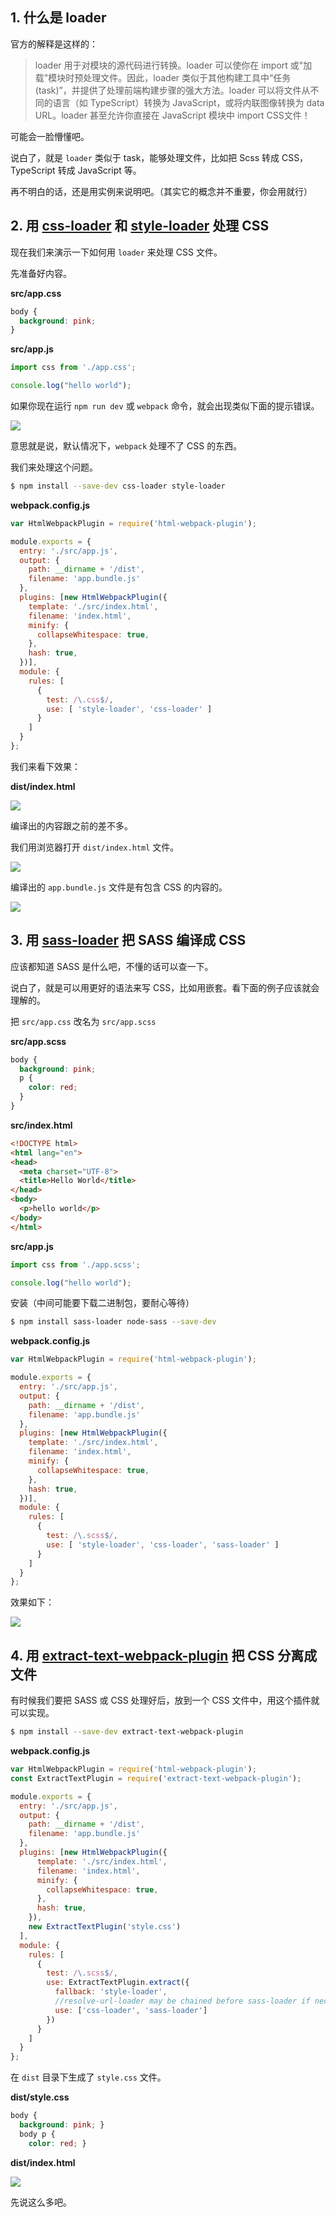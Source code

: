 ## 1. 什么是 loader

官方的解释是这样的：

> loader 用于对模块的源代码进行转换。loader 可以使你在 import 或"加载"模块时预处理文件。因此，loader 类似于其他构建工具中“任务(task)”，并提供了处理前端构建步骤的强大方法。loader 可以将文件从不同的语言（如 TypeScript）转换为 JavaScript，或将内联图像转换为 data URL。loader 甚至允许你直接在 JavaScript 模块中 import CSS文件！

可能会一脸懵懂吧。

说白了，就是 `loader` 类似于 task，能够处理文件，比如把 Scss 转成 CSS，TypeScript 转成 JavaScript 等。

再不明白的话，还是用实例来说明吧。（其实它的概念并不重要，你会用就行）

## 2. 用 [css-loader](https://github.com/webpack-contrib/css-loader) 和 [style-loader](https://github.com/webpack-contrib/style-loader) 处理 CSS

现在我们来演示一下如何用 `loader` 来处理 CSS 文件。

先准备好内容。

**src/app.css**

``` css
body {
  background: pink;
}
```

**src/app.js**

``` javascript
import css from './app.css';

console.log("hello world");
```

如果你现在运行 `npm run dev` 或 `webpack` 命令，就会出现类似下面的提示错误。

![](https://rails365.oss-cn-shenzhen.aliyuncs.com/uploads/photo/image/455/2017/5b5995afa5c062225d0f0d8e903d636a.png)

意思就是说，默认情况下，`webpack` 处理不了 CSS 的东西。

我们来处理这个问题。

``` bash
$ npm install --save-dev css-loader style-loader
```

**webpack.config.js**

``` javascript
var HtmlWebpackPlugin = require('html-webpack-plugin');

module.exports = {
  entry: './src/app.js',
  output: {
    path: __dirname + '/dist',
    filename: 'app.bundle.js'
  },
  plugins: [new HtmlWebpackPlugin({
    template: './src/index.html',
    filename: 'index.html',
    minify: {
      collapseWhitespace: true,
    },
    hash: true,
  })],
  module: {
    rules: [
      {
        test: /\.css$/,
        use: [ 'style-loader', 'css-loader' ]
      }
    ]
  }
};
```

我们来看下效果：

**dist/index.html**

![](https://rails365.oss-cn-shenzhen.aliyuncs.com/uploads/photo/image/456/2017/d4615e2ba8385da653a0ad1db520933c.png)

编译出的内容跟之前的差不多。

我们用浏览器打开 `dist/index.html` 文件。

![](https://rails365.oss-cn-shenzhen.aliyuncs.com/uploads/photo/image/457/2017/f3be5c9c9e9ae7e776ecd6d33c10e1c6.png)

编译出的 `app.bundle.js` 文件是有包含 CSS 的内容的。

![](https://rails365.oss-cn-shenzhen.aliyuncs.com/uploads/photo/image/458/2017/04716a603ba7bd70bb76a4bd0e175b2f.png)

## 3. 用 [sass-loader](https://github.com/webpack-contrib/sass-loader) 把 SASS 编译成 CSS

应该都知道 SASS 是什么吧，不懂的话可以查一下。

说白了，就是可以用更好的语法来写 CSS，比如用嵌套。看下面的例子应该就会理解的。

把 `src/app.css` 改名为 `src/app.scss`

**src/app.scss**

``` scss
body {
  background: pink;
  p {
    color: red;
  }
}
```

**src/index.html**

``` html
<!DOCTYPE html>
<html lang="en">
<head>
  <meta charset="UTF-8">
  <title>Hello World</title>
</head>
<body>
  <p>hello world</p>
</body>
</html>
```

**src/app.js**

``` javascript
import css from './app.scss';

console.log("hello world");
```

安装（中间可能要下载二进制包，要耐心等待）

``` bash
$ npm install sass-loader node-sass --save-dev
```

**webpack.config.js**

``` javascript
var HtmlWebpackPlugin = require('html-webpack-plugin');

module.exports = {
  entry: './src/app.js',
  output: {
    path: __dirname + '/dist',
    filename: 'app.bundle.js'
  },
  plugins: [new HtmlWebpackPlugin({
    template: './src/index.html',
    filename: 'index.html',
    minify: {
      collapseWhitespace: true,
    },
    hash: true,
  })],
  module: {
    rules: [
      {
        test: /\.scss$/,
        use: [ 'style-loader', 'css-loader', 'sass-loader' ]
      }
    ]
  }
};
```

效果如下：

![](https://rails365.oss-cn-shenzhen.aliyuncs.com/uploads/photo/image/459/2017/698a938afb8e71a98dcde2cc91321f1e.png)

## 4. 用 [extract-text-webpack-plugin](https://github.com/webpack-contrib/extract-text-webpack-plugin) 把 CSS 分离成文件

有时候我们要把 SASS 或 CSS 处理好后，放到一个 CSS 文件中，用这个插件就可以实现。

``` bash
$ npm install --save-dev extract-text-webpack-plugin
```

**webpack.config.js**

``` javascript
var HtmlWebpackPlugin = require('html-webpack-plugin');
const ExtractTextPlugin = require('extract-text-webpack-plugin');

module.exports = {
  entry: './src/app.js',
  output: {
    path: __dirname + '/dist',
    filename: 'app.bundle.js'
  },
  plugins: [new HtmlWebpackPlugin({
      template: './src/index.html',
      filename: 'index.html',
      minify: {
        collapseWhitespace: true,
      },
      hash: true,
    }),
    new ExtractTextPlugin('style.css')
  ],
  module: {
    rules: [
      {
        test: /\.scss$/,
        use: ExtractTextPlugin.extract({
          fallback: 'style-loader',
          //resolve-url-loader may be chained before sass-loader if necessary
          use: ['css-loader', 'sass-loader']
        })
      }
    ]
  }
};
```

在 `dist` 目录下生成了 `style.css` 文件。

**dist/style.css**

``` css
body {
  background: pink; }
  body p {
    color: red; }
```

**dist/index.html**

![](https://rails365.oss-cn-shenzhen.aliyuncs.com/uploads/photo/image/460/2017/560450709a8038316b82c28c33de0e7d.png)

先说这么多吧。
